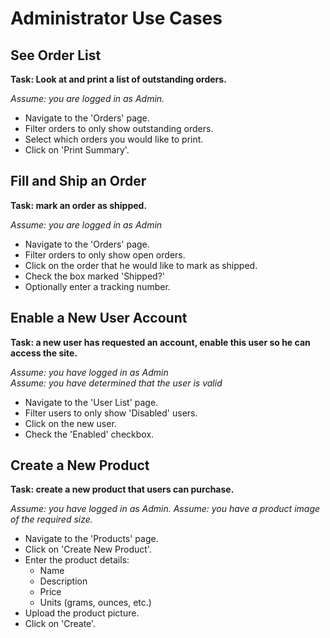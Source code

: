 # Administrator Use Cases

## See Order List

**Task: Look at and print a list of outstanding orders.**

*Assume: you are logged in as Admin.*

* Navigate to the 'Orders' page.
* Filter orders to only show outstanding orders.
* Select which orders you would like to print.
* Click on 'Print Summary'.


## Fill and Ship an Order

**Task: mark an order as shipped.**

*Assume: you are logged in as Admin*

* Navigate to the 'Orders' page.
* Filter orders to only show open orders.
* Click on the order that he would like to mark as shipped.
* Check the box marked 'Shipped?'
* Optionally enter a tracking number.


## Enable a New User Account

**Task: a new user has requested an account, enable this user so he can access
the site.**

*Assume: you have logged in as Admin*  
*Assume: you have determined that the user is valid*

* Navigate to the 'User List' page.
* Filter users to only show 'Disabled' users.
* Click on the new user.
* Check the 'Enabled' checkbox.


## Create a New Product

**Task: create a new product that users can purchase.**

*Assume: you have logged in as Admin.*
*Assume: you have a product image of the required size.*

* Navigate to the 'Products' page.
* Click on 'Create New Product'.
* Enter the product details:
    * Name
    * Description
    * Price
    * Units (grams, ounces, etc.)
* Upload the product picture.
* Click on 'Create'.
